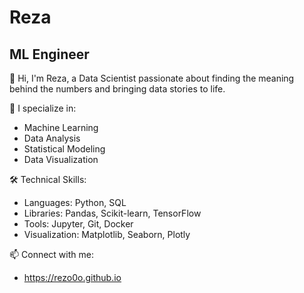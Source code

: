 # Reza
## ML Engineer

👋 Hi, I'm Reza, a Data Scientist passionate about finding the meaning behind the numbers and bringing data stories to life.

🔭 I specialize in:
- Machine Learning
- Data Analysis
- Statistical Modeling
- Data Visualization

🛠️ Technical Skills:
- Languages: Python, SQL
- Libraries: Pandas, Scikit-learn, TensorFlow
- Tools: Jupyter, Git, Docker
- Visualization: Matplotlib, Seaborn, Plotly

📫 Connect with me:
- https://rezo0o.github.io
